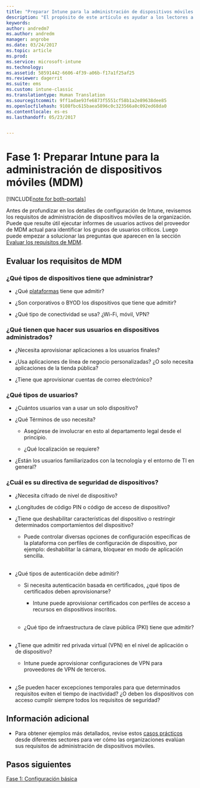 ```yaml
---
title: "Preparar Intune para la administración de dispositivos móviles | Microsoft Docs"
description: "El propósito de este artículo es ayudar a los lectores a evaluar sus requisitos empresariales y técnicos antes de migrar a Intune."
keywords: 
author: andredm7
ms.author: andredm
manager: angrobe
ms.date: 03/24/2017
ms.topic: article
ms.prod: 
ms.service: microsoft-intune
ms.technology: 
ms.assetid: 58591442-6606-4f39-a06b-f17a1f25af25
ms.reviewer: dagerrit
ms.suite: ems
ms.custom: intune-classic
ms.translationtype: Human Translation
ms.sourcegitcommit: 9ff1adae93fe6873f5551cf58b1a2e89638dee85
ms.openlocfilehash: 9108fbc615baea5896c0c323566a0c092ed68da0
ms.contentlocale: es-es
ms.lasthandoff: 05/23/2017


---
```


# <a name="phase-1-prepare-intune-for-mobile-device-management-mdm"></a>Fase 1: Preparar Intune para la administración de dispositivos móviles (MDM)

[!INCLUDE[note for both-portals](../includes/note-for-both-portals.md)]

Antes de profundizar en los detalles de configuración de Intune, revisemos los requisitos de administración de dispositivos móviles de la organización. Puede que resulte útil ejecutar informes de usuarios activos del proveedor de MDM actual para identificar los grupos de usuarios críticos. Luego puede empezar a solucionar las preguntas que aparecen en la sección [Evaluar los requisitos de MDM](/intune-classic/plan-design/migration-phase1-prepare-intune-for-mobile-device-management#assess-mdm-requirements).

## <a name="assess-mdm-requirements"></a>Evaluar los requisitos de MDM

### <a name="what-kinds-of-devices-do-you-need-to-manage"></a>¿Qué tipos de dispositivos tiene que administrar?

-   ¿Qué [plataformas](/intune-classic/get-started/supported-mobile-devices-and-computers) tiene que admitir?

-   ¿Son corporativos o BYOD los dispositivos que tiene que admitir?

-   ¿Qué tipo de conectividad se usa? ¿Wi-Fi, móvil, VPN?

### <a name="what-do-your-users-need-to-do-on-managed-devices"></a>¿Qué tienen que hacer sus usuarios en dispositivos administrados?

-   ¿Necesita aprovisionar aplicaciones a los usuarios finales?

-   ¿Usa aplicaciones de línea de negocio personalizadas? ¿O solo necesita aplicaciones de la tienda pública?

-   ¿Tiene que aprovisionar cuentas de correo electrónico?

### <a name="what-kinds-of-users"></a>¿Qué tipos de usuarios?

-   ¿Cuántos usuarios van a usar un solo dispositivo?

-   ¿Qué Términos de uso necesita?

    -   Asegúrese de involucrar en esto al departamento legal desde el principio.

    -   ¿Qué localización se requiere?

-   ¿Están los usuarios familiarizados con la tecnología y el entorno de TI en general?

### <a name="what-is-your-device-security-policy"></a>¿Cuál es su directiva de seguridad de dispositivos?

-   ¿Necesita cifrado de nivel de dispositivo?

-   ¿Longitudes de código PIN o código de acceso de dispositivo?

-   ¿Tiene que deshabilitar características del dispositivo o restringir determinados comportamientos del dispositivo?

    -   Puede controlar diversas opciones de configuración específicas de la plataforma con perfiles de configuración de dispositivo, por ejemplo: deshabilitar la cámara, bloquear en modo de aplicación sencilla.
<br></br>
-   ¿Qué tipos de autenticación debe admitir?

    -   Si necesita autenticación basada en certificados, ¿qué tipos de certificados deben aprovisionarse?

        -   Intune puede aprovisionar certificados con perfiles de acceso a recursos en dispositivos inscritos.
<br></br>
    -   ¿Qué tipo de infraestructura de clave pública (PKI) tiene que admitir?
<br></br>
-   ¿Tiene que admitir red privada virtual (VPN) en el nivel de aplicación o de dispositivo?

    -   Intune puede aprovisionar configuraciones de VPN para proveedores de VPN de terceros.
<br></br>
-   ¿Se pueden hacer excepciones temporales para que determinados requisitos eviten el tiempo de inactividad? ¿O deben los dispositivos con acceso cumplir siempre todos los requisitos de seguridad?

## <a name="additional-information"></a>Información adicional

-   Para obtener ejemplos más detallados, revise estos [casos prácticos](https://customers.microsoft.com/story/mwh-global-now-part-of-stantec-secures-mobile-devices-with-intune) desde diferentes sectores para ver cómo las organizaciones evalúan sus requisitos de administración de dispositivos móviles.

## <a name="next-steps"></a>Pasos siguientes

[Fase 1: Configuración básica](/intune-classic/plan-design/migration-phase1-basic-setup)

